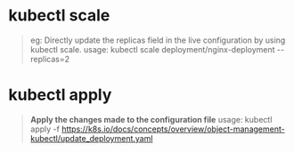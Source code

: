 # kubectl scale 
>eg: Directly update the replicas field in the live configuration by using kubectl scale.
>usage: kubectl scale deployment/nginx-deployment --replicas=2
# kubectl apply 
>**Apply the changes made to the configuration file**
>usage: kubectl apply -f https://k8s.io/docs/concepts/overview/object-management-kubectl/update_deployment.yaml